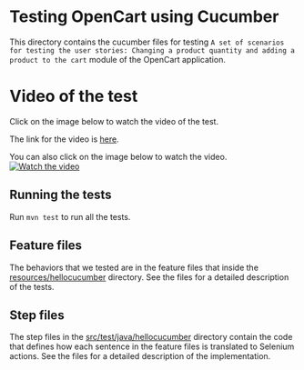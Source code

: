 # Testing OpenCart  using Cucumber
This directory contains the cucumber files for testing `A set of scenarios for testing the user stories: Changing a product quantity and adding a product to the cart` module of the OpenCart  application.

# Video of the test

Click on the image below to watch the video of the test.

The link for the video is [here](https://drive.google.com/file/d/18rtgC6jXHFAeunPFNTffw9BFYyioSOxf/view?usp=sharing).

You can also click on the image below to watch the video.
[![Watch the video](https://keyholesoftware.com/wp-content/uploads/Cucumber.jpg.webp)](https://drive.google.com/file/d/18rtgC6jXHFAeunPFNTffw9BFYyioSOxf/view?usp=sharing)

## Running the tests
Run ```mvn test``` to run all the tests.

## Feature files
The behaviors that we tested are in the feature files that inside the [resources/hellocucumber](resources/hellocucumber) directory. See the files for a detailed description of the tests.

## Step files
The step files in the [src/test/java/hellocucumber](src/test/java/hellocucumber) directory contain the code that defines how each sentence in the feature files is translated to Selenium actions. See the files for a detailed description of the implementation.
